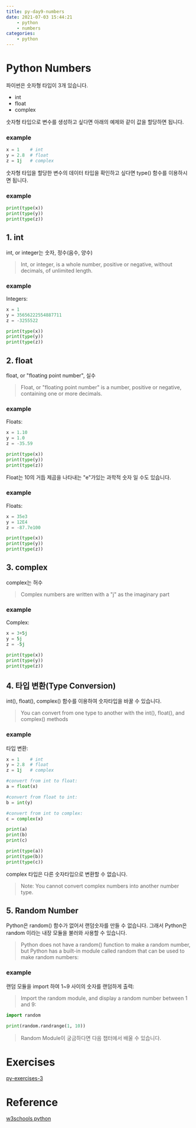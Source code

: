 ```yaml
---
title: py-day9-numbers
date: 2021-07-03 15:44:21
    - python 
    - numbers
categories: 
    - python
---
```


# Python Numbers
파이썬은 숫자형 타입이 3개 있습니다. 
- int
- float
- complex

숫자형 타입으로 변수를 생성하고 싶다면 아래의 예제와 같이 값을 할당하면 됩니다. 

### example
``` python
x = 1    # int
y = 2.8  # float
z = 1j   # complex
```

숫자형 타입을 할당한 변수의 데이터 타입을 확인하고 싶다면 type() 함수를 이용하시면 됩니다. 

### example
``` python
print(type(x))
print(type(y))
print(type(z))
```

## 1. int
int, or integer는 숫자, 정수(음수, 양수)

>Int, or integer, is a whole number, positive or negative, without decimals, of unlimited length.

### example
Integers:
``` python
x = 1
y = 35656222554887711
z = -3255522

print(type(x))
print(type(y))
print(type(z))
```

## 2. float
float, or "floating point number", 실수
>Float, or "floating point number" is a number, positive or negative, containing one or more decimals.

### example
Floats:
``` python
x = 1.10
y = 1.0
z = -35.59

print(type(x))
print(type(y))
print(type(z))
```

Float는 10의 거듭 제곱을 나타내는 "e"가있는 과학적 숫자 일 수도 있습니다.

### example
Floats:
``` python
x = 35e3
y = 12E4
z = -87.7e100

print(type(x))
print(type(y))
print(type(z))
```

## 3. complex
complex는 허수
>Complex numbers are written with a "j" as the imaginary part

### example
Complex:
``` python
x = 3+5j
y = 5j
z = -5j

print(type(x))
print(type(y))
print(type(z))
```

## 4. 타입 변환(Type Conversion)
int(), float(), complex() 함수를 이용하여 숫자타입을 바꿀 수 있습니다. 
>You can convert from one type to another with the int(), float(), and complex() methods

### example
타입 변환:
``` python
x = 1    # int
y = 2.8  # float
z = 1j   # complex

#convert from int to float:
a = float(x)

#convert from float to int:
b = int(y)

#convert from int to complex:
c = complex(x)

print(a)
print(b)
print(c)

print(type(a))
print(type(b))
print(type(c))
```

complex 타입은 다른 숫자타입으로 변환할 수 없습니다.
>Note: You cannot convert complex numbers into another number type.

## 5. Random Number
Python은 random() 함수가 없어서 랜덤숫자를 만들 수 없습니다. 그래서 Python은 random 이라는 내장 모듈을 불러와 사용할 수 있습니다. 
>  Python does not have a random() function to make a random number, but Python has a built-in module called random that can be used to make random numbers:

### example
랜덤 모듈을 import 하여 1~9 사이의 숫자를 랜덤하게 출력:
>Import the random module, and display a random number between 1 and 9:
``` python
import random

print(random.randrange(1, 10))
```

> Random Module이 궁금하다면 다음 챕터에서 배울 수 있습니다.

# Exercises
[py-exercises-3](https://wontaejang.github.io/2021/07/03/py-exercises-3/)

# Reference
[w3schools python](https://www.w3schools.com/python/python_syntax.asp)